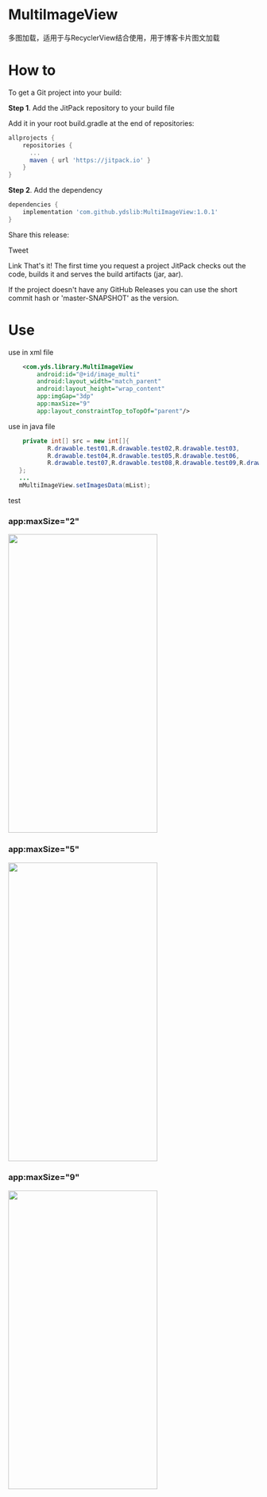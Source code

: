 # MultiImageView
多图加载，适用于与RecyclerView结合使用，用于博客卡片图文加载

# How to

To get a Git project into your build:

**Step 1**. Add the JitPack repository to your build file

Add it in your root build.gradle at the end of repositories:

```gradle
allprojects {
    repositories {
      ...
      maven { url 'https://jitpack.io' }
    }
}
```

**Step 2**. Add the dependency
```gradle
dependencies {
    implementation 'com.github.ydslib:MultiImageView:1.0.1'
}
```

Share this release:

Tweet

Link
That's it! The first time you request a project JitPack checks out the code, builds it and serves the build artifacts (jar, aar).

If the project doesn't have any GitHub Releases you can use the short commit hash or 'master-SNAPSHOT' as the version.

# Use
 use in xml file
```xml
    <com.yds.library.MultiImageView
        android:id="@+id/image_multi"
        android:layout_width="match_parent"
        android:layout_height="wrap_content"
        app:imgGap="3dp"
        app:maxSize="9"
        app:layout_constraintTop_toTopOf="parent"/>
```
 use in java file
 ```java
     private int[] src = new int[]{
            R.drawable.test01,R.drawable.test02,R.drawable.test03,
            R.drawable.test04,R.drawable.test05,R.drawable.test06,
            R.drawable.test07,R.drawable.test08,R.drawable.test09,R.drawable.test10
    };
    ...
    mMultiImageView.setImagesData(mList);
 ```
 test
 
 <p>
  <h3>app:maxSize="2"</h3>
  <img src="https://github.com/ydslib/Picture/blob/master/MultiImageView/maxSize2.jpg" width="300" height="600"/>
  
  <h3>app:maxSize="5"</h3>
  <img src="https://github.com/ydslib/Picture/blob/master/MultiImageView/maxSize5.jpg" width="300" height="600"/>
  
  <h3>app:maxSize="9"</h3>
  <img src="https://github.com/ydslib/Picture/blob/master/MultiImageView/maxSize9.jpg" width="300" height="600"/>
</p>
 
